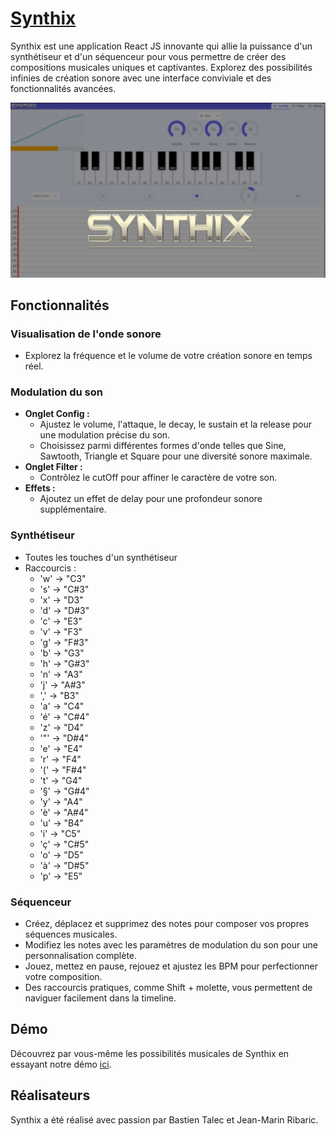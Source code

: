 
# [Synthix](http://bastientlc.freeboxos.fr:3001/)

Synthix est une application React JS innovante qui allie la puissance d'un synthétiseur et d'un séquenceur pour vous permettre de créer des compositions musicales uniques et captivantes. Explorez des possibilités infinies de création sonore avec une interface conviviale et des fonctionnalités avancées.

![Texte alternatif](synthix.png)

## Fonctionnalités

### Visualisation de l'onde sonore
- Explorez la fréquence et le volume de votre création sonore en temps réel.

### Modulation du son
- **Onglet Config :**
  - Ajustez le volume, l'attaque, le decay, le sustain et la release pour une modulation précise du son.
  - Choisissez parmi différentes formes d'onde telles que Sine, Sawtooth, Triangle et Square pour une diversité sonore maximale.
- **Onglet Filter :**
  - Contrôlez le cutOff pour affiner le caractère de votre son.
- **Effets :**
  - Ajoutez un effet de delay pour une profondeur sonore supplémentaire.

### Synthétiseur
- Toutes les touches d'un synthétiseur
- Raccourcis : 
  - 'w' -> "C3"
  - 's' -> "C#3"
  - 'x' -> "D3"
  - 'd' -> "D#3"
  - 'c' -> "E3"
  - 'v' -> "F3"
  - 'g' -> "F#3"
  - 'b' -> "G3"
  - 'h' -> "G#3"
  - 'n' -> "A3"
  - 'j' -> "A#3"
  - ',' -> "B3"
  - 'a' -> "C4"
  - 'é' -> "C#4"
  - 'z' -> "D4"
  - '"' -> "D#4"
  - 'e' -> "E4"
  - 'r' -> "F4"
  - '(' -> "F#4"
  - 't' -> "G4"
  - '§' -> "G#4"
  - 'y' -> "A4"
  - 'è' -> "A#4"
  - 'u' -> "B4"
  - 'i' -> "C5"
  - 'ç' -> "C#5"
  - 'o' -> "D5"
  - 'à' -> "D#5"
  - 'p' -> "E5"

### Séquenceur
- Créez, déplacez et supprimez des notes pour composer vos propres séquences musicales.
- Modifiez les notes avec les paramètres de modulation du son pour une personnalisation complète.
- Jouez, mettez en pause, rejouez et ajustez les BPM pour perfectionner votre composition.
- Des raccourcis pratiques, comme Shift + molette, vous permettent de naviguer facilement dans la timeline.

## Démo

Découvrez par vous-même les possibilités musicales de Synthix en essayant notre démo [ici](http://bastientlc.freeboxos.fr:3001/).

## Réalisateurs

Synthix a été réalisé avec passion par Bastien Talec et Jean-Marin Ribaric.
